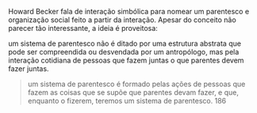Howard Becker fala de interação simbólica para nomear um parentesco e organização social feito a partir da interação. Apesar do conceito não parecer tão interessante, a ideia é proveitosa: 

um sistema de parentesco não é ditado por uma estrutura abstrata que pode ser compreendida ou desvendada por um antropólogo, mas pela interação cotidiana de pessoas que fazem juntas o que parentes devem fazer juntas. 

>um sistema de parentesco é formado pelas ações de pessoas que fazem as coisas que se supõe que parentes devam fazer, e que, enquanto o fizerem, teremos um sistema de parentesco. 186